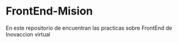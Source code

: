 # FrontEnd-Mision
En este repositorio de encuentran las practicas sobre FrontEnd de Inovaccion virtual
